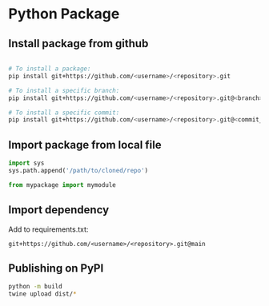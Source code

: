 # Python Package

## Install package from github
```bash

# To install a package:
pip install git+https://github.com/<username>/<repository>.git

# To install a specific branch:
pip install git+https://github.com/<username>/<repository>.git@<branch>

# To install a specific commit:
pip install git+https://github.com/<username>/<repository>.git@<commit_hash>

```

## Import package from local file
```python
import sys
sys.path.append('/path/to/cloned/repo')

from mypackage import mymodule

```

## Import dependency
Add to requirements.txt:
```
git+https://github.com/<username>/<repository>.git@main
```

## Publishing on PyPI

```bash
python -m build
twine upload dist/*
```
